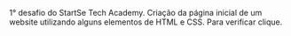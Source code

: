 1° desafio do StartSe Tech Academy.
Criação da página inicial de um website utilizando alguns elementos de HTML e CSS.
Para verificar clique.
